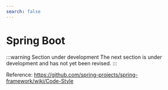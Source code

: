 ```yaml
---
search: false
---
```


# Spring Boot

:::warning Section under development The next section is under development and has not yet been revised. :::


Reference: https://github.com/spring-projects/spring-framework/wiki/Code-Style